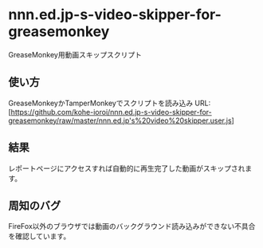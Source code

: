 # nnn.ed.jp-s-video-skipper-for-greasemonkey
GreaseMonkey用動画スキップスクリプト

## 使い方
GreaseMonkeyかTamperMonkeyでスクリプトを読み込み
URL:[https://github.com/kohe-ioroi/nnn.ed.jp-s-video-skipper-for-greasemonkey/raw/master/nnn.ed.jp's%20video%20skipper.user.js]
## 結果
レポートページにアクセスすれば自動的に再生完了した動画がスキップされます。

## 周知のバグ
FireFox以外のブラウザでは動画のバックグラウンド読み込みができない不具合を確認しています。
